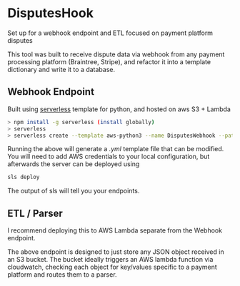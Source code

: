 # DisputesHook
Set up for a webhook endpoint and ETL focused on payment platform disputes

This tool was built to receive dispute data via webhook from any payment processing platform (Braintree, Stripe), 
and refactor it into a template dictionary and write it to a database.

## Webhook Endpoint
Built using [serverless](https://www.serverless.com/) template for python, and hosted on aws S3 + Lambda

```bash
> npm install -g serverless (install globally)
> serverless
> serverless create --template aws-python3 --name DisputesWebhook --path DisputesWebhook
```

Running the above will generate a *.yml* template file that can be modified. You will need to add AWS credentials 
to your local configuration, but afterwards the server can be deployed using 

```bash
sls deploy
```

The output of sls will tell you your endpoints.

## ETL / Parser
I recommend deploying this to AWS Lambda separate from the Webhook endpoint.

The above endpoint is designed to just store any JSON object received in an S3 bucket. The bucket ideally triggers an AWS
lambda function via cloudwatch, checking each object for key/values specific to a payment platform and routes them to a parser.
